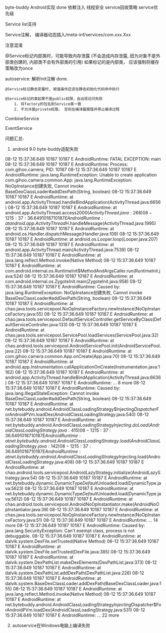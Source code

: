 byte-buddy Android实现       done
依赖注入
线程安全
service回收策略
service优先级

Service list支持

Service注解， 编译器动态插入/meta-inf/services/com.xxx.Xxx

注意混淆

    
@Service标记内部类时，可能导致内存泄露 (不会造成内存泄露, 因为对象不是外部类创建的, 内部类不会有外部类的引用)
    如果标记的是内部类， 应该强制将缓存策略改为once

autoservice:
    解析Init注解        done.

    @Service标记静态变量时, 赋值操作应该在静态初始化代码块中执行

    @Service标记的类如果不是public权限，会出现访问失败
        1. 将factory的包名和Service类一致
        2. 不允许是private权限， 否则在编译器报错并停止编译过程
        

CombineService

EventService


问题汇总:

1. android 9.0 byte-buddy适配失败

08-12 15:37:36.649 10187 10187 E AndroidRuntime: FATAL EXCEPTION: main
08-12 15:37:36.649 10187 10187 E AndroidRuntime: Process: com.gihoo.camera, PID: 10187
08-12 15:37:36.649 10187 10187 E AndroidRuntime: java.lang.RuntimeException: Unable to create application com.gihoo.camera.common.App: java.lang.RuntimeException: NoOpInstance创建失败, Cannot invoke BaseDexClassLoader#addDexPath(String, boolean)
08-12 15:37:36.649 10187 10187 E AndroidRuntime:        at android.app.ActivityThread.handleBindApplication(ActivityThread.java:6656)
08-12 15:37:36.649 10187 10187 E AndroidRuntime:        at android.app.ActivityThread.access$2000(ActivityThread.java:268)
08-12 15:37:36.649 10187 10187 E AndroidRuntime:        at android.app.ActivityThread$H.handleMessage(ActivityThread.java:1995)
08-12 15:37:36.649 10187 10187 E AndroidRuntime:        at android.os.Handler.dispatchMessage(Handler.java:109)
08-12 15:37:36.649 10187 10187 E AndroidRuntime:        at android.os.Looper.loop(Looper.java:207)
08-12 15:37:36.649 10187 10187 E AndroidRuntime:        at android.app.ActivityThread.main(ActivityThread.java:7539)
08-12 15:37:36.649 10187 10187 E AndroidRuntime:        at java.lang.reflect.Method.invoke(Native Method)
08-12 15:37:36.649 10187 10187 E AndroidRuntime:        at com.android.internal.os.RuntimeInit$MethodAndArgsCaller.run(RuntimeInit.java:524)
08-12 15:37:36.649 10187 10187 E AndroidRuntime:        at com.android.internal.os.ZygoteInit.main(ZygoteInit.java:958)
08-12 15:37:36.649 10187 10187 E AndroidRuntime: Caused by: java.lang.RuntimeException: NoOpInstance创建失败, Cannot invoke BaseDexClassLoader#addDexPath(String, boolean)
08-12 15:37:36.649 10187 10187 E AndroidRuntime:        at chao.java.tools.servicepool.NoOpInstanceFactory.newInstance(NoOpInstanceFactory.java:55)
08-12 15:37:36.649 10187 10187 E AndroidRuntime:        at chao.java.tools.servicepool.DefaultServiceController.getServiceByClass(DefaultServiceController.java:133)
08-12 15:37:36.649 10187 10187 E AndroidRuntime:        at chao.java.tools.servicepool.ServicePool.loadServices(ServicePool.java:32)
08-12 15:37:36.649 10187 10187 E AndroidRuntime:        at chao.android.tools.servicepool.AndroidServicePool.init(AndroidServicePool.java:22)
08-12 15:37:36.649 10187 10187 E AndroidRuntime:        at com.gihoo.camera.common.App.onCreate(App.java:70)
08-12 15:37:36.649 10187 10187 E AndroidRuntime:        at android.app.Instrumentation.callApplicationOnCreate(Instrumentation.java:1162)
08-12 15:37:36.649 10187 10187 E AndroidRuntime:        at android.app.ActivityThread.handleBindApplication(ActivityThread.java:6636)
08-12 15:37:36.649 10187 10187 E AndroidRuntime:        ... 8 more
08-12 15:37:36.649 10187 10187 E AndroidRuntime: Caused by: java.lang.IllegalStateException: Cannot invoke BaseDexClassLoader#addDexPath(String, boolean)
08-12 15:37:36.649 10187 10187 E AndroidRuntime:        at net.bytebuddy.android.AndroidClassLoadingStrategy$Injecting$Dispatcher$ForAndroidPVm.loadDex(AndroidClassLoadingStrategy.java:540)
08-12 15:37:36.649 10187 10187 E AndroidRuntime:        at net.bytebuddy.android.AndroidClassLoadingStrategy$Injecting.doLoad(AndroidClassLoadingStrategy.java:415)
08-12 15:37:36.649 10187 10187 E AndroidRuntime:        at net.bytebuddy.android.AndroidClassLoadingStrategy.load(AndroidClassLoadingStrategy.java:142)
08-12 15:37:36.649 10187 10187 E AndroidRuntime:        at net.bytebuddy.android.AndroidClassLoadingStrategy$Injecting.load(AndroidClassLoadingStrategy.java:408)
08-12 15:37:36.649 10187 10187 E AndroidRuntime:        at chao.android.tools.servicepool.AndroidLazyStrategy.initialize(AndroidLazyStrategy.java:54)
08-12 15:37:36.649 10187 10187 E AndroidRuntime:        at net.bytebuddy.dynamic.DynamicType$Default$Unloaded.load(DynamicType.java:5623)
08-12 15:37:36.649 10187 10187 E AndroidRuntime:        at net.bytebuddy.dynamic.DynamicType$Default$Unloaded.load(DynamicType.java:5612)
08-12 15:37:36.649 10187 10187 E AndroidRuntime:        at chao.android.tools.servicepool.AndroidNoOpInstantiator.make(AndroidNoOpInstantiator.java:39)
08-12 15:37:36.649 10187 10187 E AndroidRuntime:        at chao.java.tools.servicepool.NoOpInstanceFactory.newInstance(NoOpInstanceFactory.java:51)
08-12 15:37:36.649 10187 10187 E AndroidRuntime:        ... 14 more
08-12 15:37:36.649 10187 10187 E AndroidRuntime: Caused by: java.lang.SecurityException: Can't exempt class, process is not debuggable.
08-12 15:37:36.649 10187 10187 E AndroidRuntime:        at dalvik.system.DexFile.setTrusted(Native Method)
08-12 15:37:36.649 10187 10187 E AndroidRuntime:        at dalvik.system.DexFile.setTrusted(DexFile.java:385)
08-12 15:37:36.649 10187 10187 E AndroidRuntime:        at dalvik.system.DexPathList.makeDexElements(DexPathList.java:373)
08-12 15:37:36.649 10187 10187 E AndroidRuntime:        at dalvik.system.DexPathList.addDexPath(DexPathList.java:226)
08-12 15:37:36.649 10187 10187 E AndroidRuntime:        at dalvik.system.BaseDexClassLoader.addDexPath(BaseDexClassLoader.java:155)
08-12 15:37:36.649 10187 10187 E AndroidRuntime:        at java.lang.reflect.Method.invoke(Native Method)
08-12 15:37:36.649 10187 10187 E AndroidRuntime:        at net.bytebuddy.android.AndroidClassLoadingStrategy$Injecting$Dispatcher$ForAndroidPVm.loadDex(AndroidClassLoadingStrategy.java:531)
08-12 15:37:36.649 10187 10187 E AndroidRuntime:        ... 22 more



2. autoservice在Windows电脑上编译失败
